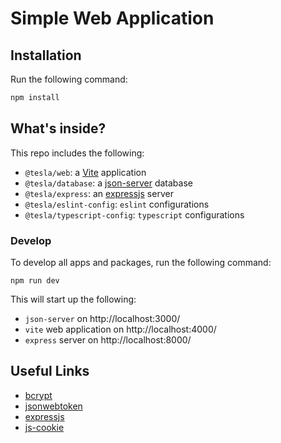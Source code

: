# Simple Web Application

## Installation

Run the following command:

```sh
npm install
```

## What's inside?

This repo includes the following:

- `@tesla/web`: a [Vite](https://vite.dev/) application
- `@tesla/database`: a [json-server](https://www.npmjs.com/package/json-server) database
- `@tesla/express`: an [expressjs](https://expressjs.com/) server
- `@tesla/eslint-config`: `eslint` configurations
- `@tesla/typescript-config`: `typescript` configurations

### Develop

To develop all apps and packages, run the following command:

```
npm run dev
```

This will start up the following:

- `json-server` on http://localhost:3000/
- `vite` web application on http://localhost:4000/
- `express` server on http://localhost:8000/

## Useful Links

- [bcrypt](https://www.npmjs.com/package/bcrypt)
- [jsonwebtoken](https://www.npmjs.com/package/jsonwebtoken)
- [expressjs](https://expressjs.com/)
- [js-cookie](https://www.npmjs.com/package/js-cookie/v/2.2.1)
